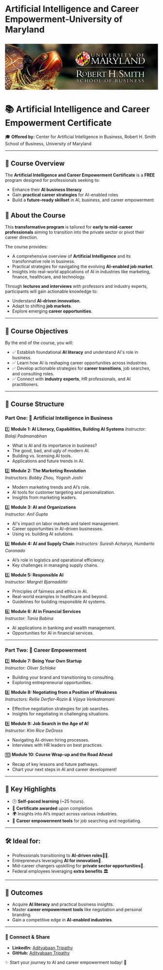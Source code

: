 # Artificial Intelligence and Career Empowerment-University of Maryland

![Image Alt](https://github.com/Adityabaan/AI-and-Career-Empowerment-University-of-Maryland/blob/392d84d0e8c377c715762924eb65d4a16a53683a/U_Maryland.jpg)
---
# 📚 Artificial Intelligence and Career Empowerment Certificate  
🎓 **Offered by:** Center for Artificial Intelligence in Business, Robert H. Smith School of Business, University of Maryland  

---

## 🌟 Course Overview  
The **Artificial Intelligence and Career Empowerment Certificate** is a **FREE** program designed for professionals seeking to:  
- Enhance their **AI business literacy**  
- Gain **practical career strategies** for AI-enabled roles  
- Build a **future-ready skillset** in AI, business, and career empowerment  


## 🧐 About the Course  
This **transformative program** is tailored for **early to mid-career professionals** aiming to transition into the private sector or pivot their career direction.  

The course provides:  
- A comprehensive overview of **Artificial Intelligence** and its transformative role in business.  
- Practical strategies for navigating the evolving **AI-enabled job market**.  
- Insights into real-world applications of AI in industries like marketing, finance, healthcare, and technology.  

Through **lectures and interviews** with professors and industry experts, participants will gain actionable knowledge to:  
- Understand **AI-driven innovation**.  
- Adapt to shifting **job markets**.  
- Explore emerging **career opportunities**.  

---

## 🎯 Course Objectives  

By the end of the course, you will:  
- ✅ Establish foundational **AI literacy** and understand AI's role in business.  
- ✅ Learn how AI is reshaping career opportunities across industries.  
- ✅ Develop actionable strategies for **career transitions**, job searches, and consulting roles.  
- ✅ Connect with **industry experts**, HR professionals, and AI practitioners.  

---

## 📜 Course Structure  

### **Part One: 🧠 Artificial Intelligence in Business**  
1️⃣ **Module 1: AI Literacy, Capabilities, Building AI Systems**
    *Instructor: Balaji Padmanabhan*  
   - What is AI and its importance in business?  
   - The good, bad, and ugly of modern AI.  
   - Building vs. licensing AI tools.  
   - Applications and future trends in AI.  

2️⃣ **Module 2: The Marketing Revolution**  
    *Instructors: Bobby Zhou, Yogesh Joshi*
   - Modern marketing trends and AI’s role.  
   - AI tools for customer targeting and personalization.  
   - Insights from marketing leaders.  

3️⃣ **Module 3: AI and Organizations**  
    *Instructor: Anil Gupta*
   - AI's impact on labor markets and talent management.  
   - Career opportunities in AI-driven businesses.  
   - Using vs. building AI solutions.  

4️⃣ **Module 4: AI and Supply Chain**
    *Instructors: Suresh Acharya, Humberto Coronado*  
   - AI’s role in logistics and operational efficiency.  
   - Key challenges in managing supply chains.  

5️⃣ **Module 5: Responsible AI**  
    *Instructor: Margrét Bjarnadóttir*
   - Principles of fairness and ethics in AI.  
   - Real-world examples in healthcare and beyond.  
   - Guidelines for building responsible AI systems.  

6️⃣ **Module 6: AI in Financial Services**  
    *Instructor: Tania Babina*
   - AI applications in banking and wealth management.  
   - Opportunities for AI in financial services.  

---

### **Part Two: 🚀 Career Empowerment**  
7️⃣ **Module 7: Being Your Own Startup**  
    *Instructor: Oliver Schlake* 
   - Building your brand and transitioning to consulting.  
   - Exploring entrepreneurial opportunities.  

8️⃣ **Module 8: Negotiating from a Position of Weakness**  
    *Instructors: Rellie Derfler-Rozin & Vijaya Venkatramani*
   - Effective negotiation strategies for job searches.  
   - Insights for negotiating in challenging situations.  

9️⃣ **Module 9: Job Search in the Age of AI**  
    *Instructor: Kim Rice DeGross* 
   - Navigating AI-driven hiring processes.  
   - Interviews with HR leaders on best practices.  

🔟 **Module 10: Course Wrap-up and the Road Ahead**  
   - Recap of key lessons and future pathways.  
   - Chart your next steps in AI and career development!

---

## 📌 Key Highlights  
- 🕒 **Self-paced learning** (~25 hours).  
- 🏅 **Certificate awarded** upon completion.  
- 🌍 Insights into AI’s impact across various industries.  
- 💼 **Career empowerment tools** for job searching and negotiating.  

---

## 🛠️ Ideal for:  
- Professionals transitioning to **AI-driven roles**🧑‍💻.
- Entrepreneurs leveraging **AI for innovation**🚀.  
- Mid-career changers upskilling for **private sector opportunities**🔄.  
- Federal employees leveraging **extra benefits** 🏛️

---

## 🎯 Outcomes  
- Acquire **AI literacy** and practical business insights.  
- Master **career empowerment tools** like negotiation and personal branding.  
- Gain a competitive edge in **AI-enabled industries**.  

---


### 🔗 Connect & Share    
- **LinkedIn:** [Adityabaan Tripathy](https://www.linkedin.com/in/adityabaan-tripathy-6b245323b/)  
- **GitHub:** [Adityabaan Tripathy](https://github.com/Adityabaan/)  

✨ Start your journey to AI and career empowerment today! 🚀  


